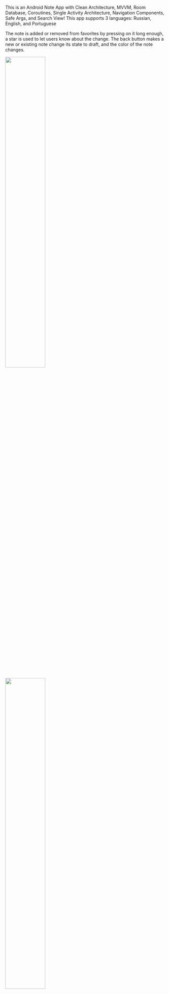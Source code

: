 This is an Android Note App with Clean Architecture, MVVM, Room Database, Coroutines, Single Activity Architecture, Navigation Components, Safe Args, and Search View!
This app supports 3 languages: Russian, English, and Portuguese

The note is added or removed from favorites by pressing on it long enough, a star is used to let users know about the change. The back button makes a new or existing note change its state to draft, and the color of the note changes.

<img src= "https://github.com/user-attachments/assets/0ba5dc64-f119-4eb4-85a2-91bdbc8b2cfb" width="50%" height="50%"/> <img src= "https://github.com/user-attachments/assets/18bbe92e-028b-4cdc-9218-fd73a200fac2" width="50%" height="50%"/>



<img src= "https://github.com/user-attachments/assets/ddc6ebed-c613-4843-95d2-71c8177280a6" width="50%" height="50%">

<img src= "https://github.com/user-attachments/assets/59cdc916-d80f-40cb-b141-761a7dd0645c" width="50%" height="50%">

<img src= "https://github.com/user-attachments/assets/24be3fb9-d766-49ae-9de0-05fa2b70e576" width="50%" height="50%">

<img src= "https://github.com/user-attachments/assets/27e42e14-e024-4d1f-8d11-206aaa11234c" width="50%" height="50%">

<img src= "https://github.com/user-attachments/assets/731563e3-ac28-466b-ae14-67097a3f2a39" width="50%" height="50%">

<img src= "https://github.com/user-attachments/assets/aaeeda78-c766-4fe5-9b39-aa066907ac9f" width="50%" height="50%">
